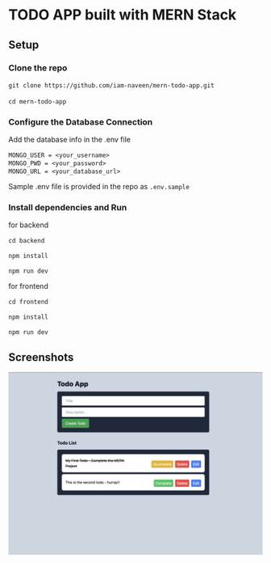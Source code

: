 # TODO APP built with MERN Stack

## Setup

### Clone the repo
```shell
git clone https://github.com/iam-naveen/mern-todo-app.git

cd mern-todo-app
```

### Configure the Database Connection
Add the database info in the .env file
```.env
MONGO_USER = <your_username>
MONGO_PWD = <your_password>
MONGO_URL = <your_database_url>
```
Sample .env file is provided in the repo as `.env.sample`
### Install dependencies and Run

for backend
```shell
cd backend
```
```shell
npm install
```
```shell
npm run dev
```

for frontend
```shell
cd frontend
```
```shell
npm install
```
```shell
npm run dev
```

## Screenshots
![Home Page](page.png)